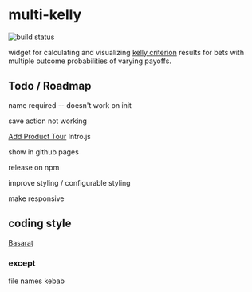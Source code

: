# multi-kelly

![build status](https://github.com/goldmanalpha/multi-kelly/actions/workflows/node.js.yml/badge.svg)

widget for calculating and visualizing [kelly criterion](https://en.wikipedia.org/wiki/Kelly_criterion) results for bets with multiple outcome probabilities of varying payoffs.

## Todo / Roadmap

name required -- doesn't work on init

save action not working

[Add Product Tour](https://blog.bitsrc.io/7-awesome-javascript-web-app-tour-libraries-6b5d220fb862)
Intro.js

show in github pages

release on npm

improve styling / configurable styling

make responsive

## coding style

[Basarat](https://basarat.gitbook.io/typescript/styleguide)

### except

file names kebab

